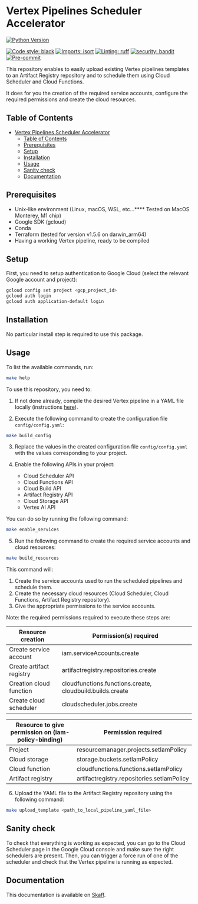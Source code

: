 # Vertex Pipelines Scheduler Accelerator

[![Python Version](https://img.shields.io/badge/python-3.8%20%7C%203.9%20%7C%203.10-blue.svg)]()

[![Code style: black](https://img.shields.io/badge/code%20style-black-000000.svg)](https://github.com/psf/black)
[![Imports: isort](https://img.shields.io/badge/%20imports-isort-%231674b1?style=flat&labelColor=ef8336)](https://pycqa.github.io/isort/)
[![Linting: ruff](https://img.shields.io/endpoint?url=https://raw.githubusercontent.com/charliermarsh/ruff/main/assets/badge/v2.json)](https://github.com/astral-sh/ruff)
[![security: bandit](https://img.shields.io/badge/security-bandit-yellow.svg)](https://github.com/PyCQA/bandit)
[![Pre-commit](https://img.shields.io/badge/pre--commit-enabled-informational?logo=pre-commit&logoColor=white)](https://github.com/artefactory-fr/scheduled-pipelines/blob/main/.pre-commit-config.yaml)

This repository enables to easily upload existing Vertex pipelines templates to an Artifact Registry repository and to schedule them using Cloud Scheduler and Cloud Functions.

It does for you the creation of the required service accounts, configure the required permissions and create the cloud resources.

## Table of Contents

- [Vertex Pipelines Scheduler Accelerator](#vertex-pipelines-scheduler-accelerator)
  - [Table of Contents](#table-of-contents)
  - [Prerequisites](#prerequisites)
  - [Setup](#setup)
  - [Installation](#installation)
  - [Usage](#usage)
  - [Sanity check](#sanity-check)
  - [Documentation](#documentation)

## Prerequisites

- Unix-like environment (Linux, macOS, WSL, etc...**** Tested on MacOS Monterey, M1 chip)
- Google SDK (gcloud)
- Conda
- Terraform (tested for version v1.5.6 on darwin_arm64)
- Having a working Vertex pipeline, ready to be compiled

## Setup

First, you need to setup authentication to Google Cloud (select the relevant Google account and project):

```bash
gcloud config set project <gcp_project_id>
gcloud auth login
gcloud auth application-default login
```

## Installation

No particular install step is required to use this package.

## Usage

To list the available commands, run:

```bash
make help
```

To use this repository, you need to:

1. If not done already, compile the desired Vertex pipeline in a YAML file locally (instructions [here](https://cloud.google.com/vertex-ai/docs/pipelines/build-pipeline#compile_your_pipeline_into_a_yaml_file)).

2. Execute the following command to create the configuration file `config/config.yaml`:

```bash
make build_config
```

3. Replace the values in the created configuration file  `config/config.yaml` with the values corresponding to your project.

4. Enable the following APIs in your project:
   - Cloud Scheduler API
   - Cloud Functions API
   - Cloud Build API
   - Artifact Registry API
   - Cloud Storage API
   - Vertex AI API

You can do so by running the following command:

```bash
make enable_services
```

5. Run the following command to create the required service accounts and cloud resources:

```bash
make build_resources
```

This command will:

1. Create the service accounts used to run the scheduled pipelines and schedule them.
2. Create the necessary cloud resources (Cloud Scheduler, Cloud Functions, Artifact Registry repository).
3. Give the appropriate permissions to the service accounts.

Note: the required permissions required to execute these steps are:

| Resource creation        | Permission(s) required                                    |
| ------------------------ | --------------------------------------------------------- |
| Create service account   | iam.serviceAccounts.create                                |
| Create artifact registry | artifactregistry.repositories.create                      |
| Creation cloud function  | cloudfunctions.functions.create, cloudbuild.builds.create |
| Create cloud scheduler   | cloudscheduler.jobs.create                                |

| Resource to give permission on (iam-policy-binding) | Permission required                        |
| ----------------- | ------------------------------------------ |
| Project           | resourcemanager.projects.setIamPolicy      |
| Cloud storage     | storage.buckets.setIamPolicy               |
| Cloud function    | cloudfunctions.functions.setIamPolicy      |
| Artifact registry | artifactregistry.repositories.setIamPolicy |


6. Upload the YAML file to the Artifact Registry repository using the following command:

```bash
make upload_template <path_to_local_pipeline_yaml_file>
```

## Sanity check

To check that everything is working as expected, you can go to the Cloud Scheduler page in the Google Cloud console and make sure the right schedulers are present.
Then, you can trigger a force run of one of the scheduler and check that the Vertex pipeline is running as expected.

## Documentation

This documentation is available on [Skaff](https://artefact.roadie.so/docs/default/Component/scheduled-pipelines).
